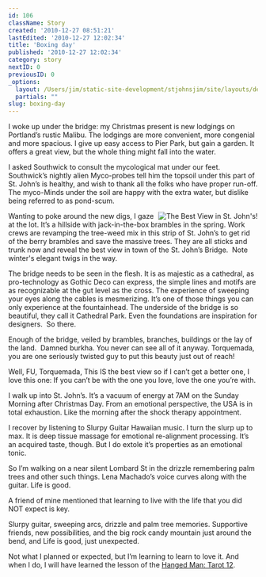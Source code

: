```yaml
---
id: 106
className: Story
created: '2010-12-27 08:51:21'
lastEdited: '2010-12-27 12:02:34'
title: 'Boxing day'
published: '2010-12-27 12:02:34'
category: story
nextID: 0
previousID: 0
_options:
  layout: /Users/jim/static-site-development/stjohnsjim/site/layouts/default.static.ttml
  partials: ""
slug: boxing-day
---
```

<p>I woke up under the bridge: my Christmas present is new lodgings on Portland&rsquo;s rustic Malibu.  The lodgings are more convenient, more congenial and more spacious.  I give up easy access to Pier Park, but gain a garden.   It offers a  great view, but the whole thing might fall into the water.</p>
<p >I asked Southwick to consult the mycological mat under our feet.  Southwick&rsquo;s nightly alien Myco-probes tell him the topsoil under this part of St. John&rsquo;s is healthy, and wish to thank all the folks who have proper run-off.  The myco-Minds under the soil are happy with the extra water, but dislike being referred to as pond-scum.</p>
<p><a target="_blank" href="http://StJohnsJim.com/assets/images/bestview.png"><img alt="The Best View in St. John's!" align="right" src="http://StJohnsJim.com/assets/images/bestview.jpg" /></a></p>
<p>Wanting to poke around the new digs, I gaze at the lot.  It&rsquo;s a hillside with jack-in-the-box brambles in the spring.  Work crews are revamping the tree-weed mix in this strip of St. John&rsquo;s to get rid of the berry brambles and save the massive trees.  They are all sticks and trunk now and reveal the best view in town of the St. John&rsquo;s Bridge. &nbsp;Note winter's elegant twigs in the way.</p>
<p>The bridge needs to be seen in the flesh.  It is as majestic as a cathedral, as pro-technology as Gothic Deco can express, the simple lines and motifs are as recognizable at the gut level as the cross.  The experience of sweeping your eyes along the cables is mesmerizing.  It&rsquo;s one of those things you can only experience at the fountainhead.  The underside of the bridge is so beautiful, they call it Cathedral Park. Even the foundations are inspiration for designers. &nbsp;So there.</p>
<p>Enough of the bridge, veiled by brambles, branches, buildings or the lay of the land. &nbsp;Damned burkha. You never can see all of it anyway.  Torquemada, you are one seriously twisted guy to put this beauty just out of reach!</p>
<p >Well, FU, Torquemada, This IS the best view so if I can&rsquo;t get a better one, I love this one: If you can&rsquo;t be with the one you love, love the one you&rsquo;re with.</p>
<p>I walk up into St. John&rsquo;s.  It&rsquo;s a vacuum of energy at 7AM on the Sunday Morning after Christmas Day.  From an emotional perspective, the USA is in total exhaustion.  Like the morning after the shock therapy appointment.</p>
<p>I recover by listening to Slurpy Guitar Hawaiian music.  I turn the slurp up to max.  It is deep tissue massage for emotional re-alignment processing.  It&rsquo;s an acquired taste, though.  But I do extole it&rsquo;s properties as an emotional tonic.</p>
<p>So I&rsquo;m walking on a near silent Lombard St in the drizzle remembering palm trees and other such things.  Lena Machado&rsquo;s voice curves along with the guitar. Life is good.</p>
<p >A friend of mine mentioned that learning to live with the life that you did NOT expect is key.</p>
<p>Slurpy guitar, sweeping arcs, drizzle and palm tree memories.  Supportive friends, new possibilities, and the big rock candy mountain just around the bend, and Life is good, just unexpected.</p>
<p >Not what I planned or expected, but I&rsquo;m learning to learn to love it.  And when I do, I will have learned the lesson of the <a target="_blank" href="http://blissblvd.com/the-tarot/the-hanged-man-major-arcana-xii/">Hanged Man: Tarot 12</a>.<br />
&nbsp;</p>